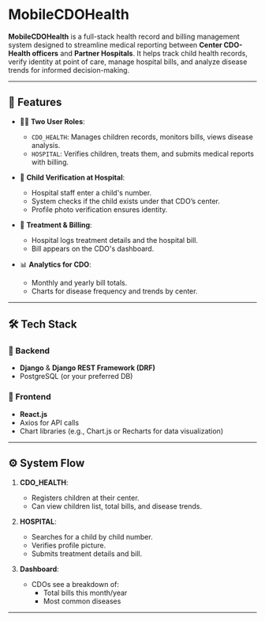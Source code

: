 # MobileCDOHealth

**MobileCDOHealth** is a full-stack health record and billing management system designed to streamline medical reporting between **Center CDO-Health officers** and **Partner Hospitals**. It helps track child health records, verify identity at point of care, manage hospital bills, and analyze disease trends for informed decision-making.

---

## 🚀 Features

- 🧑‍⚕️ **Two User Roles**:
  - `CDO_HEALTH`: Manages children records, monitors bills, views disease analysis.
  - `HOSPITAL`: Verifies children, treats them, and submits medical reports with billing.
  
- 🧒 **Child Verification at Hospital**:
  - Hospital staff enter a child's number.
  - System checks if the child exists under that CDO’s center.
  - Profile photo verification ensures identity.

- 💊 **Treatment & Billing**:
  - Hospital logs treatment details and the hospital bill.
  - Bill appears on the CDO's dashboard.

- 📊 **Analytics for CDO**:
  - Monthly and yearly bill totals.
  - Charts for disease frequency and trends by center.

---

## 🛠️ Tech Stack

### 🔹 Backend
- **Django** & **Django REST Framework (DRF)**
- PostgreSQL (or your preferred DB)

### 🔹 Frontend
- **React.js**
- Axios for API calls
- Chart libraries (e.g., Chart.js or Recharts for data visualization)

---

## ⚙️ System Flow

1. **CDO_HEALTH**:
   - Registers children at their center.
   - Can view children list, total bills, and disease trends.

2. **HOSPITAL**:
   - Searches for a child by child number.
   - Verifies profile picture.
   - Submits treatment details and bill.

3. **Dashboard**:
   - CDOs see a breakdown of:
     - Total bills this month/year
     - Most common diseases

---


